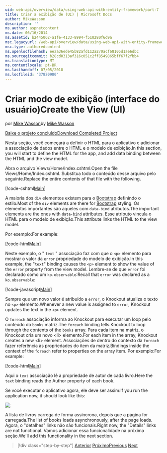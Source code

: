 ```yaml
---
uid: web-api/overview/data/using-web-api-with-entity-framework/part-7
title: Criar a exibição de (UI) | Microsoft Docs
author: MikeWasson
description: ''
ms.author: aspnetcontent
ms.date: 06/16/2014
ms.assetid: b2445062-a1fe-4133-8994-f510280f6d9a
msc.legacyurl: /web-api/overview/data/using-web-api-with-entity-framework/part-7
msc.type: authoredcontent
ms.openlocfilehash: eeaa36ede45b82afd112a270acf68105d1ae6dbc
ms.sourcegitcommit: b28cd0313af316c051c2ff8549865bff67f2fbb4
ms.translationtype: MT
ms.contentlocale: pt-BR
ms.lasthandoff: 07/05/2018
ms.locfileid: "37820980"
---
```

<a name="create-the-view-ui"></a><span data-ttu-id="c208a-102">Criar modo de exibição (interface do usuário)</span><span class="sxs-lookup"><span data-stu-id="c208a-102">Create the View (UI)</span></span>
====================
<span data-ttu-id="c208a-103">por [Mike Wasson](https://github.com/MikeWasson)</span><span class="sxs-lookup"><span data-stu-id="c208a-103">by [Mike Wasson](https://github.com/MikeWasson)</span></span>

[<span data-ttu-id="c208a-104">Baixe o projeto concluído</span><span class="sxs-lookup"><span data-stu-id="c208a-104">Download Completed Project</span></span>](https://github.com/MikeWasson/BookService)

<span data-ttu-id="c208a-105">Nesta seção, você começará a definir o HTML para o aplicativo e adicionar a associação de dados entre o HTML e o modelo de exibição.</span><span class="sxs-lookup"><span data-stu-id="c208a-105">In this section, you will start to define the HTML for the app, and add data binding between the HTML and the view model.</span></span>

<span data-ttu-id="c208a-106">Abra o arquivo Views/Home/Index.cshtml.</span><span class="sxs-lookup"><span data-stu-id="c208a-106">Open the file Views/Home/Index.cshtml.</span></span> <span data-ttu-id="c208a-107">Substitua todo o conteúdo desse arquivo pelo seguinte.</span><span class="sxs-lookup"><span data-stu-id="c208a-107">Replace the entire contents of that file with the following.</span></span>

[!code-cshtml[Main](part-7/samples/sample1.cshtml)]

<span data-ttu-id="c208a-108">A maioria dos `div` elementos existem para o [Bootstrap](http://getbootstrap.com/) definindo o estilo.</span><span class="sxs-lookup"><span data-stu-id="c208a-108">Most of the `div` elements are there for [Bootstrap](http://getbootstrap.com/) styling.</span></span> <span data-ttu-id="c208a-109">Os elementos importantes são aqueles com `data-bind` atributos.</span><span class="sxs-lookup"><span data-stu-id="c208a-109">The important elements are the ones with `data-bind` attributes.</span></span> <span data-ttu-id="c208a-110">Esse atributo vincula o HTML para o modelo de exibição.</span><span class="sxs-lookup"><span data-stu-id="c208a-110">This attribute links the HTML to the view model.</span></span>

<span data-ttu-id="c208a-111">Por exemplo:</span><span class="sxs-lookup"><span data-stu-id="c208a-111">For example:</span></span>

[!code-html[Main](part-7/samples/sample2.html)]

<span data-ttu-id="c208a-112">Neste exemplo, o &quot; `text` &quot; associação faz com que o `<p>` elemento para mostrar o valor da `error` propriedade do modelo de exibição.</span><span class="sxs-lookup"><span data-stu-id="c208a-112">In this example, the &quot;`text`&quot; binding causes the `<p>` element to show the value of the `error` property from the view model.</span></span> <span data-ttu-id="c208a-113">Lembre-se de que `error` foi declarado como um `ko.observable`:</span><span class="sxs-lookup"><span data-stu-id="c208a-113">Recall that `error` was declared as a `ko.observable`:</span></span>

[!code-javascript[Main](part-7/samples/sample3.js)]

<span data-ttu-id="c208a-114">Sempre que um novo valor é atribuído a `error`, o Knockout atualiza o texto no `<p>` elemento.</span><span class="sxs-lookup"><span data-stu-id="c208a-114">Whenever a new value is assigned to `error`, Knockout updates the text in the `<p>` element.</span></span>

<span data-ttu-id="c208a-115">O `foreach` associação informa ao Knockout para executar um loop pelo conteúdo do `books` matriz.</span><span class="sxs-lookup"><span data-stu-id="c208a-115">The `foreach` binding tells Knockout to loop through the contents of the `books` array.</span></span> <span data-ttu-id="c208a-116">Para cada item na matriz, o Knockout cria um novo &lt;li&gt; elemento.</span><span class="sxs-lookup"><span data-stu-id="c208a-116">For each item in the array, Knockout creates a new &lt;li&gt; element.</span></span> <span data-ttu-id="c208a-117">Associações de dentro do contexto da `foreach` fazer referência às propriedades do item da matriz.</span><span class="sxs-lookup"><span data-stu-id="c208a-117">Bindings inside the context of the `foreach` refer to properties on the array item.</span></span> <span data-ttu-id="c208a-118">Por exemplo:</span><span class="sxs-lookup"><span data-stu-id="c208a-118">For example:</span></span>

[!code-html[Main](part-7/samples/sample4.html)]

<span data-ttu-id="c208a-119">Aqui o `text` associação lê a propriedade de autor de cada livro.</span><span class="sxs-lookup"><span data-stu-id="c208a-119">Here the `text` binding reads the Author property of each book.</span></span>

<span data-ttu-id="c208a-120">Se você executar o aplicativo agora, ele deve ser assim:</span><span class="sxs-lookup"><span data-stu-id="c208a-120">If you run the application now, it should look like this:</span></span>

![](part-7/_static/image1.png)

<span data-ttu-id="c208a-121">A lista de livros carrega de forma assíncrona, depois que a página for carregada.</span><span class="sxs-lookup"><span data-stu-id="c208a-121">The list of books loads asynchronously, after the page loads.</span></span> <span data-ttu-id="c208a-122">Agora, o &quot;detalhes&quot; links não são funcionais.</span><span class="sxs-lookup"><span data-stu-id="c208a-122">Right now, the &quot;Details&quot; links are not functional.</span></span> <span data-ttu-id="c208a-123">Vamos adicionar essa funcionalidade na próxima seção.</span><span class="sxs-lookup"><span data-stu-id="c208a-123">We'll add this functionality in the next section.</span></span>

> [!div class="step-by-step"]
> <span data-ttu-id="c208a-124">[Anterior](part-6.md)
> [Próximo](part-8.md)</span><span class="sxs-lookup"><span data-stu-id="c208a-124">[Previous](part-6.md)
[Next](part-8.md)</span></span>
